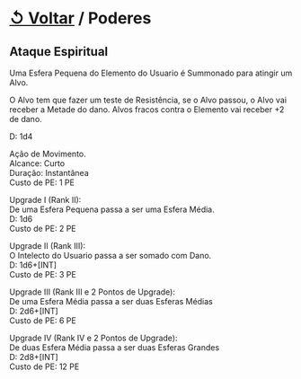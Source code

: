 # [↺ Voltar](../Poderes.md) / Poderes

## Ataque Espiritual

Uma Esfera Pequena do Elemento do Usuario é Summonado para atingir um Alvo.

O Alvo tem que fazer um teste de Resistência, se o Alvo passou, o Alvo vai receber a Metade do dano.
Alvos fracos contra o Elemento vai receber +2 de dano.

D: 1d4

Ação de Movimento.  
Alcance: Curto  
Duração: Instantânea  
Custo de PE: 1 PE  

Upgrade I (Rank II):  
De uma Esfera Pequena passa a ser uma Esfera Média.  
D: 1d6  
Custo de PE: 2 PE  

Upgrade II (Rank III):  
O Intelecto do Usuario passa a ser somado com Dano.  
D: 1d6+[INT]  
Custo de PE: 3 PE  

Upgrade III (Rank III e 2 Pontos de Upgrade):  
De uma Esfera Média passa a ser duas Esferas Médias  
D: 2d6+[INT]  
Custo de PE: 6 PE  

Upgrade IV (Rank IV e 2 Pontos de Upgrade):  
De duas Esfera Média passa a ser duas Esferas Grandes  
D: 2d8+[INT]  
Custo de PE: 12 PE  

